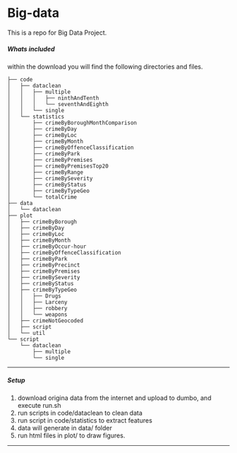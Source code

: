 # Big-data
This is a repo for Big Data Project.


##### Whats included

within the download you will find the following directories and files.

```
├── code
│   ├── dataclean
│   │   ├── multiple
│   │   │   ├── ninthAndTenth
│   │   │   └── seventhAndEighth
│   │   └── single
│   └── statistics
│       ├── crimeByBoroughMonthComparison
│       ├── crimeByDay
│       ├── crimeByLoc
│       ├── crimeByMonth
│       ├── crimeByOffenceClassification
│       ├── crimeByPark
│       ├── crimeByPremises
│       ├── crimeByPremisesTop20
│       ├── crimeByRange
│       ├── crimeBySeverity
│       ├── crimeByStatus
│       ├── crimeByTypeGeo
│       └── totalCrime
├── data
│   └── dataclean
├── plot
│   ├── crimeByBorough
│   ├── crimeByDay
│   ├── crimeByLoc
│   ├── crimeByMonth
│   ├── crimeByOccur-hour
│   ├── crimeByOffenceClassification
│   ├── crimeByPark
│   ├── crimeByPrecinct
│   ├── crimeByPremises
│   ├── crimeBySeverity
│   ├── crimeByStatus
│   ├── crimeByTypeGeo
│   │   ├── Drugs
│   │   ├── Larceny
│   │   ├── robbery
│   │   └── weapons
│   ├── crimeNotGeocoded
│   ├── script
│   └── util
└── script
    └── dataclean
        ├── multiple
        └── single

```

********


##### Setup

1. download origina data from the internet and upload to dumbo, and execute run.sh
2. run scripts in code/dataclean to clean data
3. run script in code/statistics to extract features
4. data will generate in data/ folder
5. run html files in plot/ to draw figures.

**********
